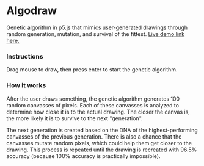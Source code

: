 # Algodraw

Genetic algorithm in p5.js that mimics user-generated drawings through random generation, mutation, and survival of the fittest.
[Live demo link here.](https://mjvar.github.io/algodraw/)

### Instructions

Drag mouse to draw, then press enter to start the genetic algorithm.

### How it works
After the user draws something, the genetic algorithm generates 100 random canvasses of pixels. Each of these canvasses is analyzed to determine how close it is to the actual drawing. The closer the canvas is, the more likely it is to survive to the next "generation". 

The next generation is created based on the DNA of the highest-performing canvasses of the previous generation. There is also a chance that the canvasses mutate random pixels, which could help them get closer to the drawing. This process is repeated until the drawing is recreated with 96.5% accuracy (because 100% accuracy is practically impossible).

